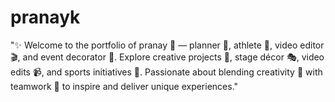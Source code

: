 # pranayk
"✨ Welcome to the portfolio of pranay 🌙 — planner 📅, athlete 🏏, video editor 🎬, and event decorator 🎉. Explore creative projects 🌟, stage décor 🎭, video edits 📹, and sports initiatives 💪. Passionate about blending creativity 🎨 with teamwork 🤝 to inspire and deliver unique experiences."
